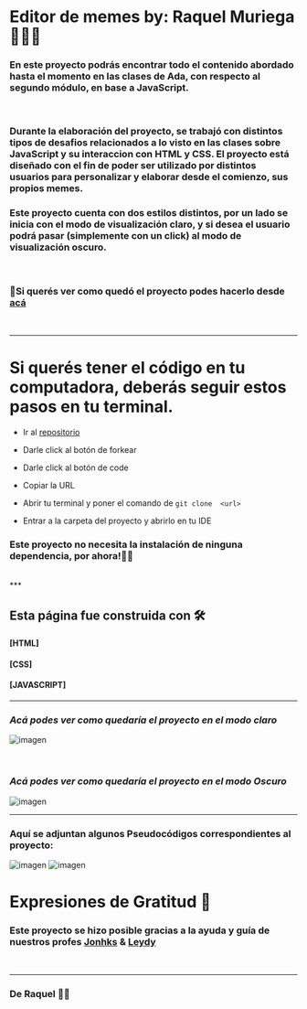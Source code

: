 # Editor de memes by: Raquel Muriega 👩🏼‍💻

### En este proyecto podrás encontrar todo el contenido abordado hasta el momento en las clases de Ada, con respecto al segundo módulo, en base a JavaScript.
<br>


### Durante la elaboración del proyecto, se trabajó con distintos tipos de desafios relacionados a lo visto en las clases sobre JavaScript y su interaccion con HTML y CSS. El proyecto está diseñado con el fin de poder ser utilizado por distintos usuarios para personalizar y elaborar desde el comienzo, sus propios memes. 
### Este proyecto cuenta con dos estilos distintos, por un lado se inicia con el modo de visualización claro, y si desea el usuario podrá pasar (simplemente con un click) al modo de visualización oscuro.  
<br>

### 📌Si querés ver como  quedó el proyecto podes hacerlo desde [acá](https://eager-brahmagupta-34b3fc.netlify.app)
<br>

***

# Si querés tener el código en tu computadora, deberás seguir estos pasos en tu terminal.


 - Ir al [repositorio](https://github.com/ReyMga/Proyecto-EditorDeMemes)


 - Darle click al botón de forkear


 - Darle click al botón de code

 - Copiar la URL

 - Abrir tu terminal y poner el comando de 
 ``` git clone  <url> ```

 - Entrar a la carpeta del proyecto y abrirlo en tu IDE

### Este proyecto no necesita la instalación de ninguna dependencia, por ahora!✋🏼

<br>
***

## Esta página fue construida con 🛠️

#### [HTML]
#### [CSS]
#### [JAVASCRIPT]

***

### _Acá podes ver como quedaría el proyecto en el modo claro_

![imagen](./img/modoClaro.png)

<br>

### _Acá podes ver como quedaría el proyecto en el modo Oscuro_

![imagen](./img/modoOscuro.png)

***


### Aquí se adjuntan algunos Pseudocódigos correspondientes al proyecto:  
![imagen](./img/pseudocodigo2.jpg)
![imagen](./img/pseudocodigo1.jpg)

# Expresiones de Gratitud 🎁

### Este proyecto se hizo posible gracias a la  ayuda y  guía de nuestros profes [Jonhks](https://github.com/Jonhks) & [Leydy](https://github.com/leydyk93/)

<br>

***

### De Raquel 🖤🧡